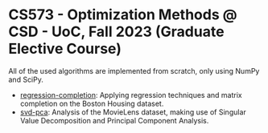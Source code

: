 # CS573 - Optimization Methods @ CSD - UoC, Fall 2023 (Graduate Elective Course)

All of the used algorithms are implemented from scratch, only using NumPy and SciPy.

- [regression-completion](regression-completion): Applying regression techniques and matrix completion on the Boston Housing dataset.
- [svd-pca](svd-pca): Analysis of the MovieLens dataset, making use of Singular Value Decomposition and Principal Component Analysis.
